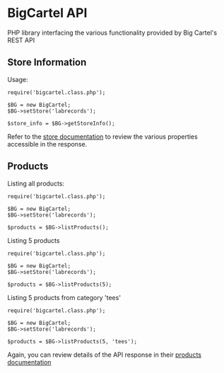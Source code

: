 BigCartel API
=============

PHP library interfacing the various functionality provided by Big Cartel's REST API


Store Information
-----------------

Usage:


	require('bigcartel.class.php');

	$BG = new BigCartel;
	$BG->setStore('labrecords');

	$store_info = $BG->getStoreInfo();

Refer to the [store documentation](http://help.bigcartel.com/customer/portal/articles/772750-variables#store) to review the various properties accessible in the response.


Products
--------

Listing all products:

	require('bigcartel.class.php');

	$BG = new BigCartel;
	$BG->setStore('labrecords');

	$products = $BG->listProducts();

Listing 5 products

	require('bigcartel.class.php');

	$BG = new BigCartel;
	$BG->setStore('labrecords');

	$products = $BG->listProducts(5);

Listing 5 products from category 'tees'

	require('bigcartel.class.php');

	$BG = new BigCartel;
	$BG->setStore('labrecords');

	$products = $BG->listProducts(5, 'tees');

Again, you can review details of the API response in their [products documentation](http://help.bigcartel.com/customer/portal/articles/772750-variables#product)